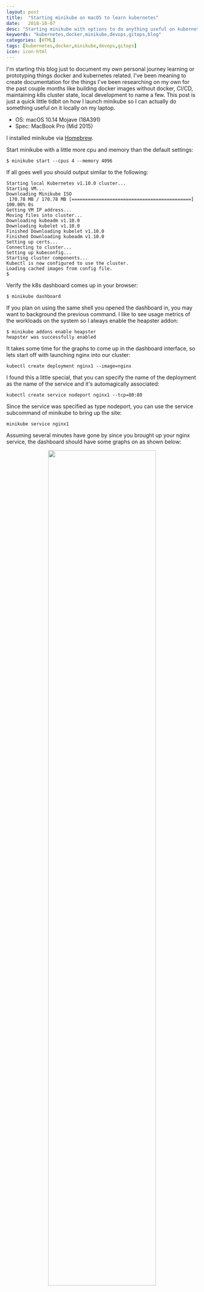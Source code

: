 ```yaml
---
layout: post
title:  "Starting minikube on macOS to learn kubernetes"
date:   2018-10-07
desc: "Starting minikube with options to do anything useful on kubernetes locally"
keywords: "kubernetes,docker,minikube,devops,gitops,blog"
categories: [HTML]
tags: [kubernetes,docker,minikube,devops,gitops]
icon: icon-html
---
```


I'm starting this blog just to document my own personal journey learning or prototyping things docker and kubernetes related.  I've been meaning to create documentation for the things I've been researching on my own for the past couple months like building docker images without docker, CI/CD, maintaining k8s cluster state, local development to name a few.  This post is just a quick little tidbit on how I launch minikube so I can actually do something useful on it locally on my laptop.

* OS: macOS 10.14 Mojave (18A391)
* Spec: MacBook Pro (Mid 2015)

I installed minikube via [Homebrew](https://brew.sh/).

Start minikube with a little more cpu and memory than the default settings:

```
$ minikube start --cpus 4 --memory 4096
```

If all goes well you should output similar to the following:

```
Starting local Kubernetes v1.10.0 cluster...
Starting VM...
Downloading Minikube ISO
 170.78 MB / 170.78 MB [============================================] 100.00% 0s
Getting VM IP address...
Moving files into cluster...
Downloading kubeadm v1.10.0
Downloading kubelet v1.10.0
Finished Downloading kubelet v1.10.0
Finished Downloading kubeadm v1.10.0
Setting up certs...
Connecting to cluster...
Setting up kubeconfig...
Starting cluster components...
Kubectl is now configured to use the cluster.
Loading cached images from config file.
$ 
```

Verify the k8s dashboard comes up in your browser:

```
$ minikube dashboard
```

If you plan on using the same shell you opened the dashboard in, you may want to background the previous command.  I like to see usage metrics of the workloads on the system so I always enable the heapster addon:

```
$ minikube addons enable heapster
heapster was successfully enabled
```

It takes some time for the graphs to come up in the dashboard interface, so lets start off with launching nginx into our cluster:

```
kubectl create deployment nginx1 --image=nginx
```

I found this a little special, that you can specify the name of the deployment as the name of the service and it's automagically associated:

```
kubectl create service nodeport nginx1 --tcp=80:80
```

Since the service was specified as type nodeport, you can use the service subcommand of minikube to bring up the site:

```
minikube service nginx1
```

Assuming several minutes have gone by since you brought up your nginx service, the dashboard should have some graphs on as shown below:

<center><img src="{{ site.img_path }}/article_000000/minikube-dashboard-heapster.png" width="75%"></center>

I do cleanup just so there are enough resources when I decide to run more intensive workloads.

```
$ kubectl delete service nginx1
service "nginx1" deleted
$ kubectl delete deployment nginx1
deployment.extensions "nginx1" deleted
```

This is enough for me personally to get up and running so I can start testing out some ideas and concepts in kubernetes.
